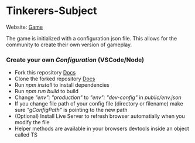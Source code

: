 # Tinkerers-Subject

Website: [Game](https://myzbai.github.io/TinkerersSubject)

The game is initialized with a configuration json file. This allows for the community to create their own version of gameplay.


### Create your own *Configuration* (VSCode/Node)
* Fork this repository [Docs](https://docs.github.com/en/get-started/quickstart/fork-a-repo)
* Clone the forked repository [Docs](https://docs.github.com/en/repositories/creating-and-managing-repositories/cloning-a-repository)
* Run *npm install* to install dependencies
* Run *npm run build* to build
* Change *"env": "production"* to *"env": "dev-config"* in *public/env.json*
* If you change file path of your config file (directory or filename) make sure *"gConfigPath"* is pointing to the new path
* (Optional) Install Live Server to refresh browser automatially when you modify the file
* Helper methods are available in your browsers devtools inside an object called TS

